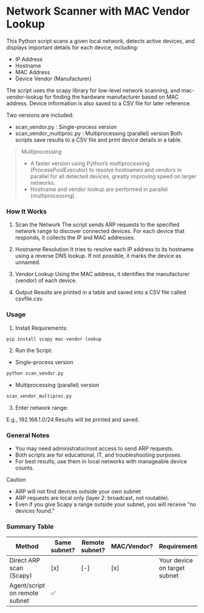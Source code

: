 # Network Scanner with MAC Vendor Lookup
This Python script scans a given local network, detects active devices, and displays important details for each device, including:

- IP Address
- Hostname
- MAC Address
- Device Vendor (Manufacturer)

The script uses the scapy library for low-level network scanning, and mac-vendor-lookup for finding the hardware manufacturer based on MAC address. Device information is also saved to a CSV file for later reference.

Two versions are included:
- scan_vendor.py : Single-process version
- scan_vendor_multiproc.py : Multiprocessing (parallel) version
Both scripts save results to a CSV file and print device details in a table.

> Multiprocessing
> - A faster version using Python’s multiprocessing (ProcessPoolExecutor) to resolve hostnames and vendors in parallel for all detected devices, greatly improving speed on larger networks.
> - Hostname and vendor lookup are performed in parallel (multiprocessing).

### How It Works
1. Scan the Network
The script sends ARP requests to the specified network range to discover connected devices. For each device that responds, it collects the IP and MAC addresses.

2. Hostname Resolution
It tries to resolve each IP address to its hostname using a reverse DNS lookup. If not possible, it marks the device as unnamed.

3. Vendor Lookup
Using the MAC address, it identifies the manufacturer (vendor) of each device.

4. Output
Results are printed in a table and saved into a CSV file called csvfile.csv.

### Usage
1. Install Requirements:
```python
pip install scapy mac-vendor-lookup
```
2. Run the Script:
- Single-process version
```python
python scan_vendor.py
```
- Multiprocessing (parallel) version
```python
scan_vendor_multiproc.py
```
3. Enter network range:

E.g., 192.168.1.0/24
Results will be printed and saved.

### General Notes
- You may need administrator/root access to send ARP requests.
- Both scripts are for educational, IT, and troubleshooting purposes.
- For best results, use them in local networks with manageable device counts.

> [!CAUTION]
> - ARP will not find devices outside your own subnet
> - ARP requests are local only (layer 2: broadcast, not routable).
> - Even if you give Scapy a range outside your subnet, you will receive “no devices found.”

### Summary Table

| Method | Same subnet? | Remote subnet? | MAC/Vendor? | Requirements|
---------|--------------|----------------|-------------|-------------|
Direct ARP scan (Scapy)	| [x] | [-] | [x] | Your device on target subnet
Agent/script on remote subnet | ✅	

